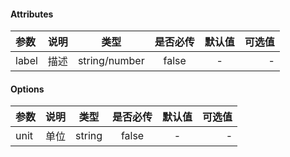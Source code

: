#### Attributes ####

|参数|说明|类型|是否必传|默认值|可选值|
|:-|:-:|:-:|:-:|:-:|-:|
|label|描述|string/number|false|-|-|

#### Options ####

|参数|说明|类型|是否必传|默认值|可选值|
|:-|:-:|:-:|:-:|:-:|-:|
|unit|单位|string|false|-|-|
